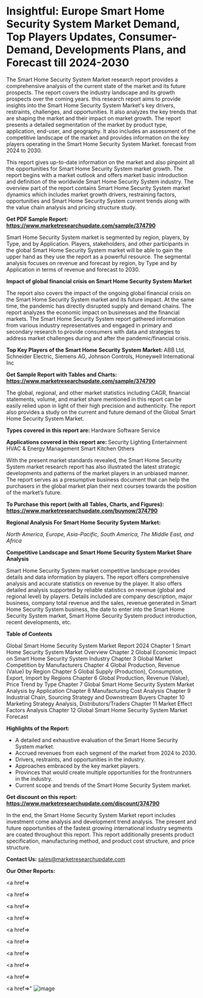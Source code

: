 # Insightful: Europe Smart Home Security System Market Demand, Top Players Updates, Consumer-Demand, Developments Plans, and Forecast till 2024-2030

The Smart Home Security System Market research report provides a comprehensive analysis of the current state of the market and its future prospects. The report covers the industry landscape and its growth prospects over the coming years. this research report aims to provide insights into the Smart Home Security System Market's key drivers, restraints, challenges, and opportunities. It also analyzes the key trends that are shaping the market and their impact on market growth. The report presents a detailed segmentation of the market by product type, application, end-user, and geography. It also includes an assessment of the competitive landscape of the market and provides information on the key players operating in the Smart Home Security System Market. forecast from 2024 to 2030.

This report gives up-to-date information on the market and also pinpoint all the opportunities for Smart Home Security System market growth. The report begins with a market outlook and offers market basic introduction and definition of the worldwide Smart Home Security System industry. The overview part of the report contains Smart Home Security System market dynamics which includes market growth drivers, restraining factors, opportunities and Smart Home Security System current trends along with the value chain analysis and pricing structure study.

<strong><b>Get PDF Sample Report: <a href=https://www.marketresearchupdate.com/sample/374790>https://www.marketresearchupdate.com/sample/374790</a></b></strong>

Smart Home Security System market is segmented by region, players, by Type, and by Application. Players, stakeholders, and other participants in the global Smart Home Security System market will be able to gain the upper hand as they use the report as a powerful resource. The segmental analysis focuses on revenue and forecast by region, by Type and by Application in terms of revenue and forecast to 2030.

<strong><b>Impact of global financial crisis on Smart Home Security System Market</b></strong>

The report also covers the impact of the ongoing global financial crisis on the Smart Home Security System market and its future impact. At the same time, the pandemic has directly disrupted supply and demand chains. The report analyzes the economic impact on businesses and the financial markets. The Smart Home Security System report gathered information from various industry representatives and engaged in primary and secondary research to provide consumers with data and strategies to address market challenges during and after the pandemic/financial crisis.

<strong><b>Top Key Players of the Smart Home Security System Market:
</b></strong>ABB Ltd, Schneider Electric, Siemens AG, Johnson Controls, Honeywell International Inc<strong><b>
</b></strong>

<strong><b>Get Sample Report with Tables and Charts: <a href=https://www.marketresearchupdate.com/sample/374790>https://www.marketresearchupdate.com/sample/374790</a></b></strong>

The global, regional, and other market statistics including CAGR, financial statements, volume, and market share mentioned in this report can be easily relied upon in light of their high precision and authenticity. The report also provides a study on the current and future demand of the Global Smart Home Security System Market.

<strong><b>Types covered in this report are:
</b></strong>Hardware
Software
Service<strong><b>
</b></strong>

<strong><b>Applications covered in this report are:
</b></strong>Security
Lighting
Entertainment
HVAC & Energy Management
Smart Kitchen
Others<strong><b>
</b></strong>

With the present market standards revealed, the Smart Home Security System market research report has also illustrated the latest strategic developments and patterns of the market players in an unbiased manner. The report serves as a presumptive business document that can help the purchasers in the global market plan their next courses towards the position of the market’s future.

<strong><b>To Purchase this report (with all Tables, Charts, and Figures): <a href=https://www.marketresearchupdate.com/buynow/374790>https://www.marketresearchupdate.com/buynow/374790</a></b></strong>

<strong><b>Regional Analysis For Smart Home Security System Market:</b></strong>

<em><i>North America, Europe, Asia-Pacific, South America, The Middle East, and Africa</i></em>

<strong><b>Competitive Landscape and Smart Home Security System Market Share Analysis</b></strong>

Smart Home Security System market competitive landscape provides details and data information by players. The report offers comprehensive analysis and accurate statistics on revenue by the player. It also offers detailed analysis supported by reliable statistics on revenue (global and regional level) by players. Details included are company description, major business, company total revenue and the sales, revenue generated in Smart Home Security System business, the date to enter into the Smart Home Security System market, Smart Home Security System product introduction, recent developments, etc.

<strong><b>Table of Contents</b></strong>

Global Smart Home Security System Market Report 2024
Chapter 1 Smart Home Security System Market Overview
Chapter 2 Global Economic Impact on Smart Home Security System Industry
Chapter 3 Global Market Competition by Manufacturers
Chapter 4 Global Production, Revenue (Value) by Region
Chapter 5 Global Supply (Production), Consumption, Export, Import by Regions
Chapter 6 Global Production, Revenue (Value), Price Trend by Type
Chapter 7 Global Smart Home Security System Market Analysis by Application
Chapter 8 Manufacturing Cost Analysis
Chapter 9 Industrial Chain, Sourcing Strategy and Downstream Buyers
Chapter 10 Marketing Strategy Analysis, Distributors/Traders
Chapter 11 Market Effect Factors Analysis
Chapter 12 Global Smart Home Security System Market Forecast

<strong><b>Highlights of the Report:</b></strong>

- A detailed and exhaustive evaluation of the Smart Home Security System market.
- Accrued revenues from each segment of the market from 2024 to 2030.
- Drivers, restraints, and opportunities in the industry.
- Approaches embraced by the key market players.
- Provinces that would create multiple opportunities for the frontrunners in the industry.
- Current scope and trends of the Smart Home Security System market.

<strong><b>Get discount on this report: <a href=https://www.marketresearchupdate.com/discount/374790>https://www.marketresearchupdate.com/discount/374790</a></b></strong>

In the end, the Smart Home Security System Market report includes investment come analysis and development trend analysis. The present and future opportunities of the fastest growing international industry segments are coated throughout this report. This report additionally presents product specification, manufacturing method, and product cost structure, and price structure.

<strong><b>Contact Us:
</b></strong>sales@marketresearchupdate.com

<strong>Our Other Reports:</strong>

<a href=></a>

<a href=></a>

<a href=></a>

<a href=></a>

<a href=></a>

<a href=></a>

<a href=></a>

<a href=></a>

<a href=></a>

<a href=></a>"
![image](https://github.com/Gayatrikarjule/Market-Analysis-360/assets/97346546/8ecbe7b8-e767-4792-94df-62ca46d766e9)
